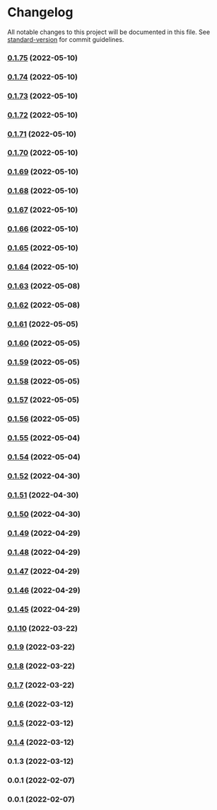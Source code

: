 # Changelog

All notable changes to this project will be documented in this file. See [standard-version](https://github.com/conventional-changelog/standard-version) for commit guidelines.

### [0.1.75](https://github.com/srclaunch/dx/compare/v0.1.74...v0.1.75) (2022-05-10)

### [0.1.74](https://github.com/srclaunch/dx/compare/v0.1.73...v0.1.74) (2022-05-10)

### [0.1.73](https://github.com/srclaunch/dx/compare/v0.1.72...v0.1.73) (2022-05-10)

### [0.1.72](https://github.com/srclaunch/dx/compare/v0.1.71...v0.1.72) (2022-05-10)

### [0.1.71](https://github.com/srclaunch/dx/compare/v0.1.70...v0.1.71) (2022-05-10)

### [0.1.70](https://github.com/srclaunch/dx/compare/v0.1.69...v0.1.70) (2022-05-10)

### [0.1.69](https://github.com/srclaunch/dx/compare/v0.1.68...v0.1.69) (2022-05-10)

### [0.1.68](https://github.com/srclaunch/dx/compare/v0.1.67...v0.1.68) (2022-05-10)

### [0.1.67](https://github.com/srclaunch/dx/compare/v0.1.66...v0.1.67) (2022-05-10)

### [0.1.66](https://github.com/srclaunch/dx/compare/v0.1.65...v0.1.66) (2022-05-10)

### [0.1.65](https://github.com/srclaunch/dx/compare/v0.1.64...v0.1.65) (2022-05-10)

### [0.1.64](https://github.com/srclaunch/dx/compare/v0.1.63...v0.1.64) (2022-05-10)

### [0.1.63](https://github.com/srclaunch/dx/compare/v0.1.62...v0.1.63) (2022-05-08)

### [0.1.62](https://github.com/srclaunch/dx/compare/v0.1.61...v0.1.62) (2022-05-08)

### [0.1.61](https://github.com/srclaunch/dx/compare/v0.1.60...v0.1.61) (2022-05-05)

### [0.1.60](https://github.com/srclaunch/dx/compare/v0.1.59...v0.1.60) (2022-05-05)

### [0.1.59](https://github.com/srclaunch/dx/compare/v0.1.58...v0.1.59) (2022-05-05)

### [0.1.58](https://github.com/srclaunch/dx/compare/v0.1.57...v0.1.58) (2022-05-05)

### [0.1.57](https://github.com/srclaunch/dx/compare/v0.1.56...v0.1.57) (2022-05-05)

### [0.1.56](https://github.com/srclaunch/dx/compare/v0.1.55...v0.1.56) (2022-05-05)

### [0.1.55](https://github.com/srclaunch/dx/compare/v0.1.54...v0.1.55) (2022-05-04)

### [0.1.54](https://github.com/srclaunch/dx/compare/v0.1.52...v0.1.54) (2022-05-04)

### [0.1.52](https://github.com/srclaunch/dx/compare/v0.1.51...v0.1.52) (2022-04-30)

### [0.1.51](https://github.com/srclaunch/dx/compare/v0.1.50...v0.1.51) (2022-04-30)

### [0.1.50](https://github.com/srclaunch/dx/compare/v0.1.49...v0.1.50) (2022-04-30)

### [0.1.49](https://github.com/srclaunch/dx/compare/v0.1.48...v0.1.49) (2022-04-29)

### [0.1.48](https://github.com/srclaunch/dx/compare/v0.1.47...v0.1.48) (2022-04-29)

### [0.1.47](https://github.com/srclaunch/dx/compare/v0.1.46...v0.1.47) (2022-04-29)

### [0.1.46](https://github.com/srclaunch/dx/compare/v0.1.45...v0.1.46) (2022-04-29)

### [0.1.45](https://github.com/srclaunch/dx/compare/v0.1.10...v0.1.45) (2022-04-29)

### [0.1.10](https://github.com/srclaunch/dx/compare/v0.1.9...v0.1.10) (2022-03-22)

### [0.1.9](https://github.com/srclaunch/dx/compare/v0.1.8...v0.1.9) (2022-03-22)

### [0.1.8](https://github.com/srclaunch/dx/compare/v0.1.7...v0.1.8) (2022-03-22)

### [0.1.7](https://github.com/srclaunch/dx/compare/v0.1.6...v0.1.7) (2022-03-22)

### [0.1.6](https://github.com/srclaunch/dx/compare/v0.1.5...v0.1.6) (2022-03-12)

### [0.1.5](https://github.com/srclaunch/dx/compare/v0.1.4...v0.1.5) (2022-03-12)

### [0.1.4](https://github.com/srclaunch/dx/compare/v0.1.3...v0.1.4) (2022-03-12)

### 0.1.3 (2022-03-12)

### 0.0.1 (2022-02-07)

### 0.0.1 (2022-02-07)
